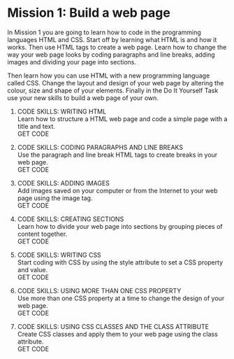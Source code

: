 # Mission 1: Build a web page

In Mission 1 you are going to learn how to code in the programming languages HTML and CSS. Start off by learning what HTML is and how it works. Then use HTML tags to create a web page. Learn how to change the way your web page looks by coding paragraphs and line breaks, adding images and dividing your page into sections.

Then learn how you can use HTML with a new programming language called CSS. Change the layout and design of your web page by altering the colour, size and shape of your elements. Finally in the Do It Yourself Task use your new skills to build a web page of your own.

1. CODE SKILLS: WRITING HTML
<br/>Learn how to structure a HTML web page and code a simple page with a title and text.
<br/>GET CODE

2. CODE SKILLS: CODING PARAGRAPHS AND LINE BREAKS
<br/>Use the paragraph and line break HTML tags to create breaks in your web page.
<br/>GET CODE

3. CODE SKILLS: ADDING IMAGES
<br/>Add images saved on your computer or from the Internet to your web page using the image tag.
<br/>GET CODE

4. CODE SKILLS: CREATING SECTIONS
<br/>Learn how to divide your web page into sections by grouping pieces of content together.
<br/>GET CODE

5. CODE SKILLS: WRITING CSS
<br/>Start coding with CSS by using the style attribute to set a CSS property and value.
<br/>GET CODE

6. CODE SKILLS: USING MORE THAN ONE CSS PROPERTY
<br/>Use more than one CSS property at a time to change the design of your web page.
<br/>GET CODE

7. CODE SKILLS: USING CSS CLASSES AND THE CLASS ATTRIBUTE
<br/>Create CSS classes and apply them to your web page using the class attribute.
<br/>GET CODE
